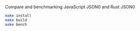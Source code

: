 

Compare and benchmarking JavaScript JSON0 and Rust JSON0


```bash
make install
make build
make bench
```